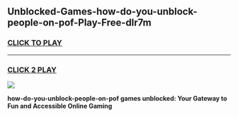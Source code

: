 
## Unblocked-Games-how-do-you-unblock-people-on-pof-Play-Free-dlr7m
<h3>
<a href="https://premium76.site?title=how-do-you-unblock-people-on-pof&ref=23A">CLICK TO PLAY</a></h3>
<hr>

<h3>
<a href="https://premium76.site?title=how-do-you-unblock-people-on-pof&ref=23A">CLICK 2 PLAY</a>
  
</h3>

<a href="https://premium76.site?title=how-do-you-unblock-people-on-pof&ref=23A"><img src="https://clearcache.store/games.png"></a>


**how-do-you-unblock-people-on-pof games unblocked: Your Gateway to Fun and Accessible Online Gaming**
